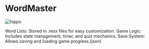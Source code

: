 # WordMaster
![hippo](https://media0.giphy.com/media/v1.Y2lkPTc5MGI3NjExMTBydXoxbGtiMmkzcTEwOHZrbmFsY2hkYWFkaWw1Nm10eDJnaGoxYiZlcD12MV9pbnRlcm5hbF9naWZfYnlfaWQmY3Q9Zw/vIa8NnJjgob77s1ENa/giphy.gifhttps://media3.giphy.com/media/aUovxH8Vf9qDu/giphy.gif)

Word Lists: Stored in .resx files for easy customization.
Game Logic: Includes state management, timer, and quiz mechanics.
Save System: Allows saving and loading game progress.(json)

